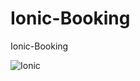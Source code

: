 # Ionic-Booking
Ionic-Booking

![Ionic](https://www.irontec.com/image/trainingsFull/38-curso-desarrollo-apps-ionic.png)
